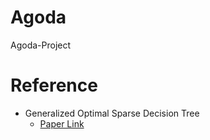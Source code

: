 # Agoda
Agoda-Project


# Reference

- Generalized Optimal Sparse Decision Tree
  - [Paper Link](https://arxiv.org/abs/2112.00798)
